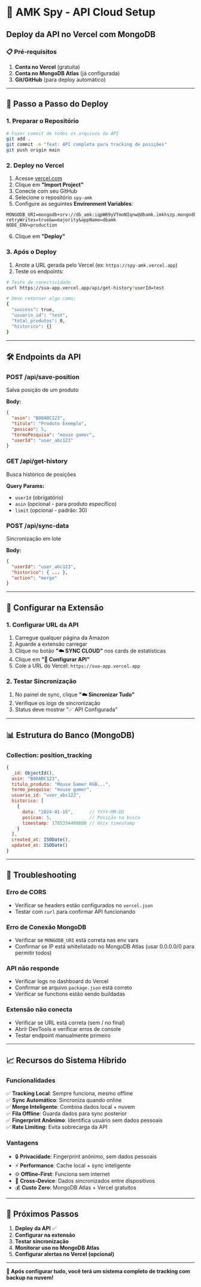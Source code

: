 # 🚀 AMK Spy - API Cloud Setup

## Deploy da API no Vercel com MongoDB

### 📋 Pré-requisitos

1. **Conta no Vercel** (gratuita)
2. **Conta no MongoDB Atlas** (já configurada)
3. **Git/GitHub** (para deploy automático)

---

## 🔧 Passo a Passo do Deploy

### 1. **Preparar o Repositório**

```bash
# Fazer commit de todos os arquivos da API
git add .
git commit -m "feat: API completa para tracking de posições"
git push origin main
```

### 2. **Deploy no Vercel**

1. Acesse [vercel.com](https://vercel.com)
2. Clique em **"Import Project"**
3. Conecte com seu GitHub
4. Selecione o repositório `spy-amk`
5. Configure as seguintes **Environment Variables**:

```env
MONGODB_URI=mongodb+srv://db_amk:iqpW69yVTmoNIqnw@dbamk.imkhszp.mongodb.net/?retryWrites=true&w=majority&appName=dbamk
NODE_ENV=production
```

6. Clique em **"Deploy"**

### 3. **Após o Deploy**

1. Anote a URL gerada pelo Vercel (ex: `https://spy-amk.vercel.app`)
2. Teste os endpoints:

```bash
# Teste de conectividade
curl https://sua-app.vercel.app/api/get-history?userId=test

# Deve retornar algo como:
{
  "success": true,
  "usuario_id": "test",
  "total_produtos": 0,
  "historico": {}
}
```

---

## 🛠️ Endpoints da API

### **POST /api/save-position**
Salva posição de um produto

**Body:**
```json
{
  "asin": "B08ABC123",
  "titulo": "Produto Exemplo",
  "posicao": 5,
  "termoPesquisa": "mouse gamer",
  "userId": "user_abc123"
}
```

### **GET /api/get-history**
Busca histórico de posições

**Query Params:**
- `userId` (obrigatório)
- `asin` (opcional - para produto específico)
- `limit` (opcional - padrão: 30)

### **POST /api/sync-data**
Sincronização em lote

**Body:**
```json
{
  "userId": "user_abc123",
  "historico": { ... },
  "action": "merge"
}
```

---

## 🔌 Configurar na Extensão

### 1. **Configurar URL da API**

1. Carregue qualquer página da Amazon
2. Aguarde a extensão carregar
3. Clique no botão **"☁️ SYNC CLOUD"** nos cards de estatísticas
4. Clique em **"🔧 Configurar API"**
5. Cole a URL do Vercel: `https://sua-app.vercel.app`

### 2. **Testar Sincronização**

1. No painel de sync, clique **"☁️ Sincronizar Tudo"**
2. Verifique os logs de sincronização
3. Status deve mostrar "✅ API Configurada"

---

## 📊 Estrutura do Banco (MongoDB)

### **Collection: position_tracking**

```javascript
{
  _id: ObjectId(),
  asin: "B08ABC123",
  titulo_produto: "Mouse Gamer RGB...",
  termo_pesquisa: "mouse gamer",
  usuario_id: "user_abc123",
  historico: [
    {
      data: "2024-01-15",      // YYYY-MM-DD
      posicao: 5,              // Posição na busca
      timestamp: 1705334400000 // Unix timestamp
    }
  ],
  created_at: ISODate(),
  updated_at: ISODate()
}
```

---

## 🐛 Troubleshooting

### **Erro de CORS**
- Verificar se headers estão configurados no `vercel.json`
- Testar com `curl` para confirmar API funcionando

### **Erro de Conexão MongoDB**
- Verificar se `MONGODB_URI` está correta nas env vars
- Confirmar se IP está whitelistado no MongoDB Atlas (usar 0.0.0.0/0 para permitir todos)

### **API não responde**
- Verificar logs no dashboard do Vercel
- Confirmar se arquivo `package.json` está correto
- Verificar se functions estão sendo buildadas

### **Extensão não conecta**
- Verificar se URL está correta (sem / no final)
- Abrir DevTools e verificar erros de console
- Testar endpoint manualmente primeiro

---

## 📈 Recursos do Sistema Híbrido

### **Funcionalidades**

✅ **Tracking Local**: Sempre funciona, mesmo offline  
✅ **Sync Automático**: Sincroniza quando online  
✅ **Merge Inteligente**: Combina dados local + nuvem  
✅ **Fila Offline**: Guarda dados para sync posterior  
✅ **Fingerprint Anônimo**: Identifica usuário sem dados pessoais  
✅ **Rate Limiting**: Evita sobrecarga da API  

### **Vantagens**

- 🔒 **Privacidade**: Fingerprint anônimo, sem dados pessoais
- ⚡ **Performance**: Cache local + sync inteligente
- 🌐 **Offline-First**: Funciona sem internet
- 📱 **Cross-Device**: Dados sincronizados entre dispositivos
- 💰 **Custo Zero**: MongoDB Atlas + Vercel gratuitos

---

## 🎯 Próximos Passos

1. **Deploy da API** ✅
2. **Configurar na extensão** 
3. **Testar sincronização**
4. **Monitorar uso no MongoDB Atlas**
5. **Configurar alertas no Vercel (opcional)**

---

**🚀 Após configurar tudo, você terá um sistema completo de tracking com backup na nuvem!** 